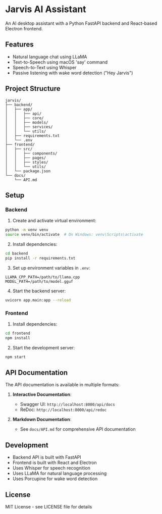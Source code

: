# Jarvis AI Assistant

An AI desktop assistant with a Python FastAPI backend and React-based Electron frontend.

## Features

- Natural language chat using LLaMA
- Text-to-Speech using macOS 'say' command
- Speech-to-Text using Whisper
- Passive listening with wake word detection ("Hey Jarvis")

## Project Structure

```
jarvis/
├── backend/
│   ├── app/
│   │   ├── api/
│   │   ├── core/
│   │   ├── models/
│   │   ├── services/
│   │   └── utils/
│   ├── requirements.txt
│   └── .env
├── frontend/
│   ├── src/
│   │   ├── components/
│   │   ├── pages/
│   │   ├── styles/
│   │   └── utils/
│   └── package.json
└── docs/
    └── API.md
```

## Setup

### Backend

1. Create and activate virtual environment:

```bash
python -m venv venv
source venv/bin/activate  # On Windows: venv\Scripts\activate
```

2. Install dependencies:

```bash
cd backend
pip install -r requirements.txt
```

3. Set up environment variables in `.env`:

```
LLAMA_CPP_PATH=/path/to/llama.cpp
MODEL_PATH=/path/to/model.gguf
```

4. Start the backend server:

```bash
uvicorn app.main:app --reload
```

### Frontend

1. Install dependencies:

```bash
cd frontend
npm install
```

2. Start the development server:

```bash
npm start
```

## API Documentation

The API documentation is available in multiple formats:

1. **Interactive Documentation**:

   - Swagger UI: `http://localhost:8000/api/docs`
   - ReDoc: `http://localhost:8000/api/redoc`

2. **Markdown Documentation**:
   - See `docs/API.md` for comprehensive API documentation

## Development

- Backend API is built with FastAPI
- Frontend is built with React and Electron
- Uses Whisper for speech recognition
- Uses LLaMA for natural language processing
- Uses Porcupine for wake word detection

## License

MIT License - see LICENSE file for details
